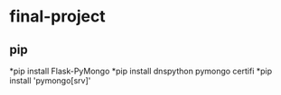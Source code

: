 # final-project

## pip
*pip install Flask-PyMongo
*pip install dnspython pymongo certifi
*pip install 'pymongo[srv]'
